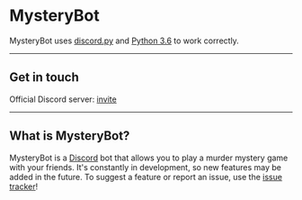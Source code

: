 # MysteryBot

MysteryBot uses [discord.py](https://github.com/Rapptz/discord.py) and [Python 3.6](https://www.python.org/downloads/) to work correctly. 

-----

## Get in touch

Official Discord server: [invite](https://discord.gg/77jkhUK)

-----

## What is MysteryBot?

MysteryBot is a [Discord](https://discordapp.com/) bot that allows you to play a murder mystery game with your friends. 
It's constantly in development, so new features may be added in the future. 
To suggest a feature or report an issue, use the [issue tracker](https://github.com/ZDDM/MysteryBot/issues)!
